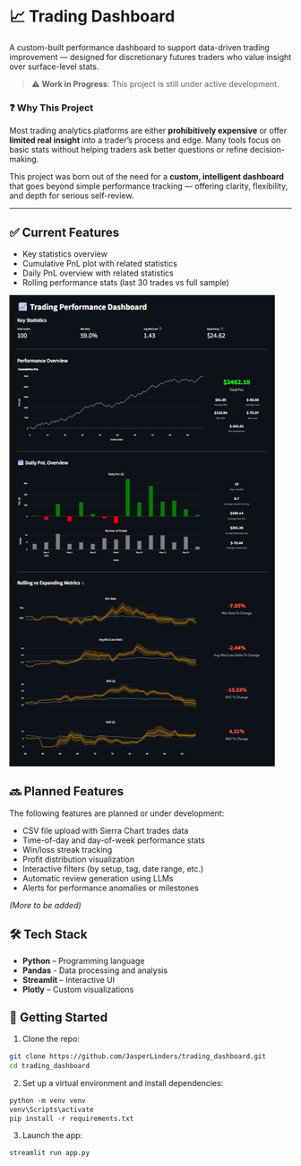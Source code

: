 # 📈 Trading Dashboard

A custom-built performance dashboard to support data-driven trading improvement — designed for discretionary futures traders who value insight over surface-level stats.

> ⚠️ **Work in Progress**: This project is still under active development.

### ❓ Why This Project

Most trading analytics platforms are either **prohibitively expensive** or offer **limited real insight** into a trader’s process and edge. Many tools focus on basic stats without helping traders ask better questions or refine decision-making.

This project was born out of the need for a **custom, intelligent dashboard** that goes beyond simple performance tracking — offering clarity, flexibility, and depth for serious self-review.

---

## ✅ Current Features

* Key statistics overview
* Cumulative PnL plot with related statistics
* Daily PnL overview with related statistics
* Rolling performance stats (last 30 trades vs full sample)

![Overview of the current dashboard (WIP)](image.png)

## 🔜 Planned Features

The following features are planned or under development:

* CSV file upload with Sierra Chart trades data
* Time-of-day and day-of-week performance stats
* Win/loss streak tracking
* Profit distribution visualization
* Interactive filters (by setup, tag, date range, etc.)
* Automatic review generation using LLMs
* Alerts for performance anomalies or milestones

*(More to be added)*

## 🛠️ Tech Stack

* **Python** – Programming language
* **Pandas** - Data processing and analysis
* **Streamlit** – Interactive UI
* **Plotly** – Custom visualizations

## 🚀 Getting Started

1. Clone the repo:

```bash
git clone https://github.com/JasperLinders/trading_dashboard.git
cd trading_dashboard
```
2. Set up a virtual environment and install dependencies:

```
python -m venv venv
venv\Scripts\activate
pip install -r requirements.txt
```
3. Launch the app:

```
streamlit run app.py
```
